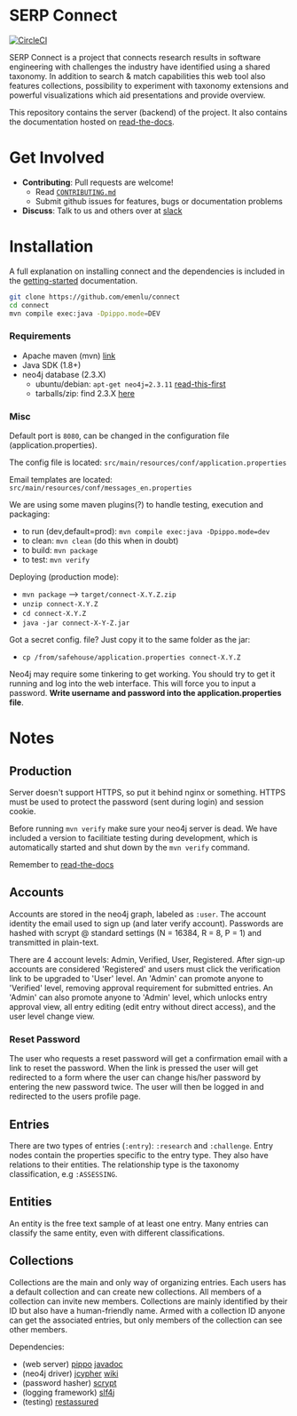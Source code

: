 SERP Connect
============

[![CircleCI](https://circleci.com/gh/emenlu/connect.svg?style=svg)](https://circleci.com/gh/emenlu/connect)

SERP Connect is a project that connects research results in software engineering with challenges the industry have identified using a shared taxonomy. In addition to search & match capabilities this web tool also features collections, possibility to experiment with taxonomy extensions and powerful visualizations which aid presentations and provide overview.

This repository contains the server (backend) of the project. It also contains the documentation hosted on [read-the-docs](http://serpconnect.rtfd.io).

# Get Involved

 - **Contributing**: Pull requests are welcome!
   - Read [`CONTRIBUTING.md`](.github/CONTRIBUTING.md)
   - Submit github issues for features, bugs or documentation problems
 - **Discuss**: Talk to us and others over at [slack](https://serp-group.slack.com)

# Installation

A full explanation on installing connect and the dependencies is included in the [getting-started](http://serpconnect.readthedocs.io/en/latest/dev-docs/getting-started.html) documentation.

```bash
git clone https://github.com/emenlu/connect
cd connect
mvn compile exec:java -Dpippo.mode=DEV
```

### Requirements

 - Apache maven (mvn) [link](https://maven.apache.org/download.cgi)
 - Java SDK (1.8+)
 - neo4j database (2.3.X)
   - ubuntu/debian: `apt-get neo4j=2.3.11` [read-this-first](http://debian.neo4j.org/)
   - tarballs/zip: find 2.3.X [here](https://neo4j.com/download/other-releases/)

### Misc
Default port is `8080`, can be changed in the configuration file (application.properties).

The config file is located: `src/main/resources/conf/application.properties`

Email templates are located: `src/main/resources/conf/messages_en.properties`

We are using some maven plugins(?) to handle testing, execution and packaging:
 - to run (dev,default=prod): `mvn compile exec:java -Dpippo.mode=dev`
 - to clean: `mvn clean` (do this when in doubt)
 - to build: `mvn package`
 - to test: `mvn verify`

Deploying (production mode):
 - `mvn package` --> `target/connect-X.Y.Z.zip`
 - `unzip connect-X.Y.Z`
 - `cd connect-X.Y.Z`
 - `java -jar connect-X-Y-Z.jar`

Got a secret config. file? Just copy it to the same folder as the jar:
 - `cp /from/safehouse/application.properties connect-X.Y.Z`

Neo4j may require some tinkering to get working. You should try to get it running and log into the web interface. This will force you to input a password. **Write username and password into the application.properties file**.

Notes
=====

## Production
Server doesn't support HTTPS, so put it behind nginx or something. HTTPS must be
used to protect the password (sent during login) and session cookie.

Before running `mvn verify` make sure your neo4j server is dead. We have included a version to facilitiate testing during development, which is automatically started and shut down by the `mvn verify` command.

Remember to [read-the-docs](http://serpconnect.readthedocs.io/en/latest/dev-docs/getting-started.html)

## Accounts
Accounts are stored in the neo4j graph, labeled as `:user`. The account identity
the email used to sign up (and later verify account). Passwords are hashed with
scrypt @ standard settings (N = 16384, R = 8, P = 1) and transmitted in plain-text.

There are 4 account levels: Admin, Verified, User, Registered. After sign-up accounts
are considered 'Registered' and users must click the verification link to be upgraded
to 'User' level. An 'Admin' can promote anyone to 'Verified' level, removing approval
requirement for submitted entries. An 'Admin' can also promote anyone to 'Admin' level,
which unlocks entry approval view, all entry editing (edit entry without direct access),
and the user level change view.

### Reset Password
The user who requests a reset password will get a confirmation email with a link
to reset the password. When the link is pressed the user will get redirected
to a form where the user can change his/her password by entering the new password
twice. The user will then be logged in and redirected to the users profile page.

## Entries
There are two types of entries (`:entry`): `:research` and `:challenge`. Entry nodes
contain the properties specific to the entry type. They also have relations to their
entities. The relationship type is the taxonomy classification, e.g `:ASSESSING`.

## Entities
An entity is the free text sample of at least one entry. Many entries can classify
the same entity, even with different classifications.

## Collections
Collections are the main and only way of organizing entries. Each users has a default
collection and can create new collections. All members of a collection can invite new
members. Collections are mainly identified by their ID but also have a human-friendly
name. Armed with a collection ID anyone can get the associated entries, but only
members of the collection can see other members.

Dependencies:
 - (web server) [pippo](https://pippo.ro) [javadoc](http://www.javadoc.io/doc/ro.pippo/pippo-core/0.8.0)
 - (neo4j driver) [jcypher](https://github.com/Wolfgang-Schuetzelhofer/jcypher) [wiki](https://github.com/Wolfgang-Schuetzelhofer/jcypher/wiki)
 - (password hasher) [scrypt](https://github.com/wg/scrypt)
 - (logging framework) [slf4j](https://github.com/qos-ch/slf4j)
 - (testing) [restassured](https://github.com/rest-assured/rest-assured/wiki)
